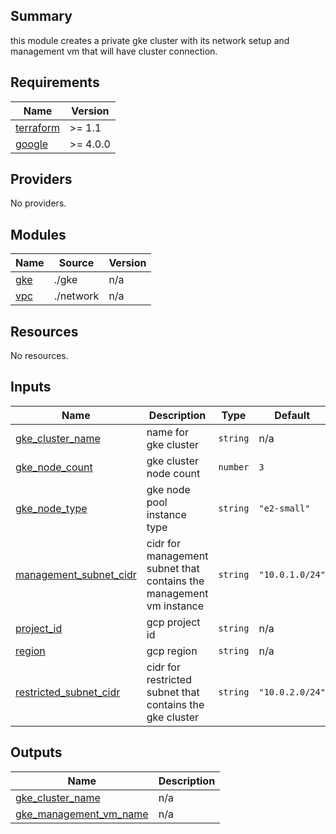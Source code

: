 ## Summary
this module creates a private gke cluster with its network setup and management vm that will have cluster connection.

## Requirements

| Name | Version |
|------|---------|
| <a name="requirement_terraform"></a> [terraform](#requirement\_terraform) | >= 1.1 |
| <a name="requirement_google"></a> [google](#requirement\_google) | >= 4.0.0 |

## Providers

No providers.

## Modules

| Name | Source | Version |
|------|--------|---------|
| <a name="module_gke"></a> [gke](#module\_gke) | ./gke | n/a |
| <a name="module_vpc"></a> [vpc](#module\_vpc) | ./network | n/a |

## Resources

No resources.

## Inputs

| Name | Description | Type | Default | Required |
|------|-------------|------|---------|:--------:|
| <a name="input_gke_cluster_name"></a> [gke\_cluster\_name](#input\_gke\_cluster\_name) | name for gke cluster | `string` | n/a | yes |
| <a name="input_gke_node_count"></a> [gke\_node\_count](#input\_gke\_node\_count) | gke cluster node count | `number` | `3` | no |
| <a name="input_gke_node_type"></a> [gke\_node\_type](#input\_gke\_node\_type) | gke node pool instance type | `string` | `"e2-small"` | no |
| <a name="input_management_subnet_cidr"></a> [management\_subnet\_cidr](#input\_management\_subnet\_cidr) | cidr for management subnet that contains the management vm instance | `string` | `"10.0.1.0/24"` | no |
| <a name="input_project_id"></a> [project\_id](#input\_project\_id) | gcp project id | `string` | n/a | yes |
| <a name="input_region"></a> [region](#input\_region) | gcp region | `string` | n/a | yes |
| <a name="input_restricted_subnet_cidr"></a> [restricted\_subnet\_cidr](#input\_restricted\_subnet\_cidr) | cidr for restricted subnet that contains the gke cluster | `string` | `"10.0.2.0/24"` | no |

## Outputs

| Name | Description |
|------|-------------|
| <a name="output_gke_cluster_name"></a> [gke\_cluster\_name](#output\_gke\_cluster\_name) | n/a |
| <a name="output_gke_management_vm_name"></a> [gke\_management\_vm\_name](#output\_gke\_management\_vm\_name) | n/a |
